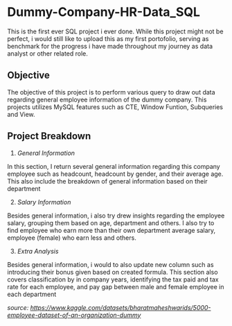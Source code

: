 # Dummy-Company-HR-Data_SQL
This is the first ever SQL project i ever done. While this project might not be perfect, i would still like to upload this as my first portofolio, serving as benchmark for the progress i have made throughout my journey as data analyst or other related role.

## Objective 
The objective of this project is to perform various query to draw out data regarding general employee information of the dummy company. This projects utilizes MySQL features such as CTE, Window Funtion, Subqueries and View. 

## Project Breakdown 
1. _General Information_

  In this section, I return several general information regarding this company employee such as headcount, headcount by gender, and their average age. This also include the breakdown of    general information based on their department

2. _Salary Information_

  Besides general information, i also try drew insights regarding the employee salary, grouping them based on age, department and others. I also try to find employee who earn more than     their own department average salary, employee (female) who earn less and others.

3. _Extra Analysis_
  
  Besides general information, i would to also update new column such as introducing their bonus given based on created formula. This section also covers classification by in company       years, identifying the tax paid and tax rate for each employee, and pay gap between male and female employee in each department 

_source: https://www.kaggle.com/datasets/bharatmaheshwarids/5000-employee-dataset-of-an-organization-dummy_
